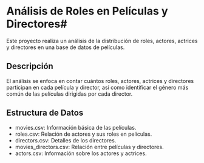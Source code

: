 # Análisis de Roles en Películas y Directores#

Este proyecto realiza un análisis de la distribución de roles, actores, actrices y directores en una base de datos de películas.

## Descripción
El análisis se enfoca en contar cuántos roles, actores, actrices y directores participan en cada película y director, así como identificar el género más común de las películas dirigidas por cada director.

## Estructura de Datos
- movies.csv: Información básica de las películas.
- roles.csv: Relación de actores y sus roles en películas.
- directors.csv: Detalles de los directores.
- movies_directors.csv: Relación entre películas y directores.
- actors.csv: Información sobre los actores y actrices.

